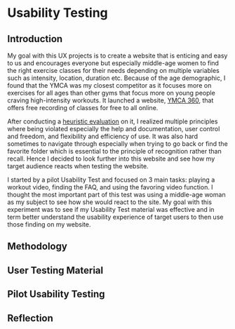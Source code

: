 # Usability Testing 

## Introduction 

My goal with this UX projects is to create a website that is enticing and easy to us and encourages everyone but especially middle-age women to find the right exercise classes for their needs depending on multiple variables such as intensity, location, duration etc. Because of the age demographic, I found that the YMCA was my closest competitor as it focuses more on exercises for all ages than other gyms that focus more on young people craving high-intensity workouts. It launched a website, [YMCA 360](https://ymca360.org/), that offers free recording of classes for free to all online. 

After conducting a [heuristic evaluation](assignment1/heuristicevaluation.md) on it, I realized multiple principles where being violated especially the help and documentation, user control and  freedom, and flexibility and efficiency of use. It was also hard sometimes to navigate through especially when trying to go back or find the favorite folder which is essential to the principle of recognition rather than recall. Hence I decided to look further into this website and see how my target audience reacts when testing the website. 

I started by a pilot Usability Test and focused on 3 main tasks: playing a workout video, finding the FAQ, and using the favoring video function. I thought the most important part of this test was using a middle-age woman as my subject to see how she would react to the site. My goal with this experiment was to see if my Usability Test material was effective and in term better understand the usability experience of target users to then use those finding on my website. 

## Methodology 

## User Testing Material

## Pilot Usability Testing

## Reflection 
